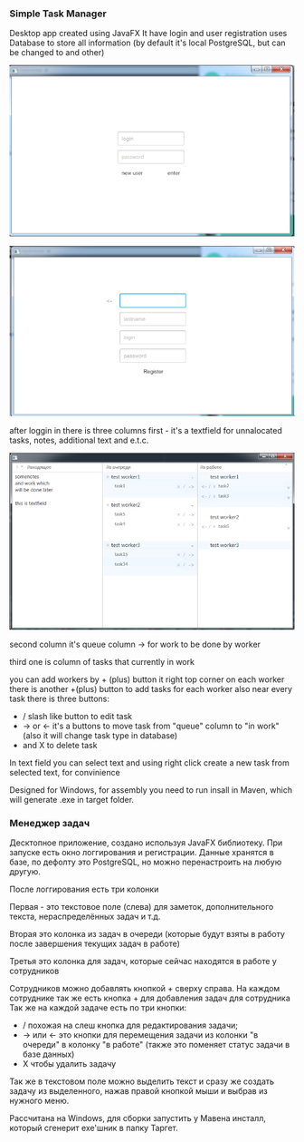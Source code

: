 ### Simple Task Manager
Desktop app created using JavaFX
It have login and user registration
uses Database to store all information
(by default it's local PostgreSQL, but can be changed to and other)

![Login](login.png)

![NewUser](newUser.png)

after loggin in there is three columns
first - it's a textfield for unnalocated tasks, notes, additional text and e.t.c.

![mainWindow](mainWindow.png)

second column it's queue column -> for work to be done by worker

third one is column of tasks that currently in work

you can add workers by + (plus) button it right top corner
on each worker there is another +(plus) button to add tasks for each worker
also near every task there is three buttons:
- / slash like button to edit task
- -> or <- it's a buttons to move task from "queue" column to "in work" (also it will change task type in database)
- and X to delete task

In text field you can select text and using right click create a new task from selected text, for convinience

Designed for Windows, for assembly you need to run insall in Maven, which will generate .exe in target folder.

### Менеджер задач 
Десктопное приложение, создано используя JavaFX библиотеку. 
При запуске есть окно логгирования и регистрации.
Данные хранятся в базе, по дефолту это PostgreSQL, но можно перенастроить на любую другую.

После логгирования есть три колонки

Первая - это текстовое поле (слева) для заметок, дополнительного текста, нераспределённых задач и т.д.

Вторая это колонка из задач в очереди (которые будут взяты в работу после завершения текущих задач в работе)

Третья это колонка для задач, которые сейчас находятся в работе у сотрудников

Сотрудников можно добавлять кнопкой + сверху справа.
На каждом сотруднике так же есть кнопка + для добавления задач для сотрудника
Так же на каждой задаче есть по три кнопки:
- / похожая на слеш кнопка для редактирования задачи;
- -> или <- это кнопки для перемещения задачи из колонки "в очереди" в колонку "в работе" (также это поменяет статус задачи в базе данных)
- X чтобы удалить задачу

Так же в текстовом поле можно выделить текст и сразу же создать задачу из выделенного, нажав правой кнопкой мыши и выбрав из нужного меню.

Рассчитана на Windows, для сборки запустить у Мавена инсталл, который сгенерит exe'шник в папку Таргет.
